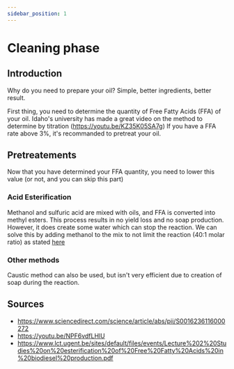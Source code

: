 ```yaml
---
sidebar_position: 1
---
```


# Cleaning phase

## Introduction

Why do you need to prepare your oil? Simple, better ingredients, better result.

First thing, you need to determine the quantity of Free Fatty Acids (FFA) of your oil. Idaho's university has made a great video on the method to determine by titration (https://youtu.be/KZ35K05SA7g)
If you have a FFA rate above 3%, it's recommanded to pretreat your oil.

## Pretreatements

Now that you have determined your FFA quantity, you need to lower this value (or not, and you can skip this part)

### Acid Esterification
Methanol and sulfuric acid are mixed with oils, and FFA is converted into methyl esters. This process results in no yield loss and no soap production.
However, it does create some water which can stop the reaction. 
We can solve this by adding methanol to the mix to not limit the reaction (40:1 molar ratio) as stated [here](https://www.youtube.com/watch?v=NPF6vdfLHlU)


### Other methods
Caustic method can also be used, but isn't very efficient due to creation of soap during the reaction.

## Sources

- https://www.sciencedirect.com/science/article/abs/pii/S0016236116000272
- https://youtu.be/NPF6vdfLHlU
- https://www.lct.ugent.be/sites/default/files/events/Lecture%202%20Studies%20on%20esterification%20of%20Free%20Fatty%20Acids%20in%20biodiesel%20production.pdf
